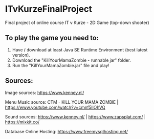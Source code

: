 # ITvKurzeFinalProject
Final project of online course IT v Kurze - 2D Game (top-down shooter)

## To play the game you need to:

1) Have / download at least Java SE Runtime Environment (best latest version).
2) Download the "KillYourMamaZombie - runnable jar" folder.
3) Run the "KillYourMamaZombie.jar" file and play!

## Sources:

Image sources: https://www.kenney.nl/

Menu Music source: CTM - KILL YOUR MAMA ZOMBIE | https://www.youtube.com/watch?v=cmnf5IlOhVQ

Sound sources: https://www.kenney.nl/ | https://www.zapsplat.com/ | https://mixkit.co/

Database Online Hosting: https://www.freemysqlhosting.net/
